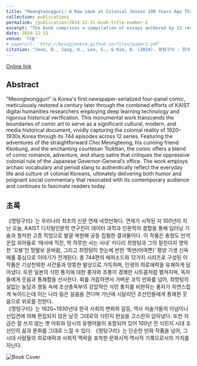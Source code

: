```yaml
---
title: "Meongteongguri: A Raw Look at Colonial Joseon 100 Years Ago Through Korea’s First Newspaper-Serialized Four-Panel Comic<br>(멍텅구리 : 한국 최초 신문 연재 네컷만화로 100년 전 날것의 식민지 조선을 보다)"
collection: publications
permalink: /publication/2024-12-31-book-title-number-2
excerpt: "The book comprises a compilation of essays authored by 13 researchers, along by their corresponding debates organized into six thematic categories. It can be asserted without hyperbole that this publication serves as a comprehensive and foundational resource for delving into the realm of digital Korean literature."
date: 2024-12-31
venue: '더숲'
# paperurl: 'http://byungjunkim.github.io/files/paper3.pdf'
citation: "Jeon, B., Jang, U., Lee, S., & Kim, B. (2024). 멍텅구리 : 한국 최초 신문 연재 네컷만화로 100년 전 날것의 식민지 조선을 보다(Meongteongguri: A Raw Look at Colonial Joseon 100 Years Ago Through Korea’s First Newspaper-Serialized Four-Panel Comic). <i>더숲</i>."
---
```

[Online link](https://www.riss.kr/link?id=M17138304)  

## Abstract
"Meongteongguri" is Korea's first newspaper-serialized four-panel comic, meticulously restored a century later through the combined efforts of KAIST digital humanities researchers employing deep learning technology and rigorous historical verification. This monumental work transcends the boundaries of comic art to serve as a significant cultural, modern, and media historical document, vividly capturing the colonial reality of 1920–1930s Korea through its 744 episodes across 12 series. Featuring the adventures of the straightforward Choi Meongteong, his cunning friend Kkobung, and the enchanting courtesan Ttokttan, the comic offers a blend of comic romance, adventure, and sharp satire that critiques the oppressive colonial rule of the Japanese Governor-General’s office. The work employs archaic vocabulary and period slang to authentically reflect the everyday life and culture of colonial Koreans, ultimately delivering both humor and poignant social commentary that resonated with its contemporary audience and continues to fascinate readers today.

## 초록
《멍텅구리》는 우리나라 최초의 신문 연재 네컷만화다. 연재가 시작된 지 100년이 지난 오늘, KAIST 디지털인문학 연구진이 데이터 과학과 인문학의 결합을 통해 딥러닝 기술과 철저한 고증 작업으로 발굴·복원해 공동 집필한 결과물이다. 이 작품은 충청도 만석꾼집 외아들로 ‘매사에 직진, 딱 하루만 사는 사내’ 키다리 최멍텅과 그의 절친이자 영악한 ‘꼬붕’인 땅딸보 윤바람, 그리고 최멍텅이 한눈에 반한 ‘똑딴(어여쁜)’ 평양 기생 신옥매를 중심으로 이야기가 전개된다. 총 744편의 에피소드와 12가지 시리즈로 구성된 이 작품은 기상천외한 사건들과 엉뚱한 발상으로 가득하며, 인생의 희로애락을 유쾌하게 담아냈다. 또한 일본의 식민 통치에 대한 풍자와 조롱이 경쾌한 시트콤처럼 펼쳐지며, 독자들에게 웃음과 통쾌함을 선사한다. 회를 거듭하면서 가벼운 코믹 만화를 넘어, 최멍텅의 실없는 농담과 행동 속에 조선총독부의 강압적인 식민 통치를 비판하는 풍자가 자연스럽게 녹아드는데 이는 나라 잃은 설움을 견디며 가난에 시달리던 조선인들에게 통쾌한 웃음으로 위로를 전한다.  
《멍텅구리》는 1920~1930년대 한국 사회의 변화와 갈등, 역사 저술가들의 이념이나 선입견에 의해 편집되지 않은 날것 그대로의 식민지 현실을 고스란히 담아냈다. 또한 지금은 잘 쓰지 않는 옛 어휘와 당시의 유행어들이 포함되어 있어 100년 전 식민지 시대 조선인의 삶과 문화를 그대로 느낄 수 있다. 《멍텅구리》는 단순한 만화 작품을 넘어, 그 시대 사람들의 희로애락과 사회적 맥락을 포착한 문화사적·역사적 기록으로서의 가치를 지닌다.  

![Book Cover](http://byungjunkim.github.io/files/figures/book2.png "Book Cover")  